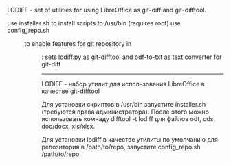 LODIFF - set of utilities for using LibreOffice as git-diff and git-difftool.

use installer.sh to install scripts to /usr/bin (requires root)
use config_repo.sh <dir> to enable features for git repository in <dir>:
	 sets lodiff.py as git-difftool and odf-to-txt as text converter for git-diff
_____________________________________________________________

LODIFF - набор утилит для использования LibreOffice в качестве git-difftool

Для установки скриптов в /usr/bin запустите installer.sh (требуются права администратора).
После этого можно использовать комнаду difftool -t lodiff для файлов odt, ods, doc/docx, xls/xlsx.

Для установки lodiff в качестве утилиты по умолчанию для репозитория в /path/to/repo,
							запустите config_repo.sh /path/to/repo
